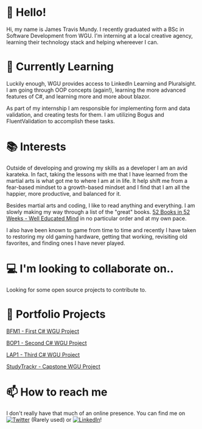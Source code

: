 # 👋 Hello!

Hi, my name is James Travis Mundy. I recently graduated with a BSc in Software Development from WGU. I'm interning at a local creative agency, learning their technology stack and helping whereever I can. 

# 🌱 Currently Learning 

Luckily enough, WGU provides access to LinkedIn Learning and Pluralsight. I am going through OOP concepts (again!), learning the more advanced features of C#, and learning more and more about blazor.

As part of my internship I am responsible for implementing form and data validation, and creating tests for them. I am utilizing Bogus and FluentValidation to accomplish these tasks. 

# 📚 Interests 

Outside of developing and growing my skills as a developer I am an avid karateka.  In fact, taking the lessons with me that I have learned from the martial arts is what got me to where I am at in life.
It help shift me from a fear-based mindset to a growth-based mindset and I find that I am all the happier, more productive, and balanced for it.

Besides martial arts and coding, I like to read anything and everything. I am slowly making my way through a list of the "great" books. [52 Books in 52 Weeks - Well Educated Mind](http://www.read52booksin52weeks.com/p/well-educated-mind.html) in no particular order and at my own pace. 

I also have been known to game from time to time and recently I have taken to restoring my old gaming hardware, getting that working, revisiting old favorites, and finding ones I have never played.

# 💻 I'm looking to collaborate on..

Looking for some open source projects to contribute to. 

# 🚀 Portfolio Projects

[BFM1 - First C# WGU Project](https://github.com/hyp-fu/BFM1) 

[BOP1 - Second C# WGU Project](https://github.com/hyp-fu/BOP1)

[LAP1 - Third C# WGU Project](https://github.com/hyp-fu/LAP1)

[StudyTrackr - Capstone WGU Project](https://github.com/hyp-fu/StudyTrackr)

# 📫 How to reach me
I don't really have that much of an online presence. You can find me on [![Twitter][1.1]][1] (Rarely used) or [![LinkedIn][2.1]][2]!

[1.1]: http://i.imgur.com/wWzX9uB.png
[2.1]: https://raw.githubusercontent.com/MartinHeinz/MartinHeinz/master/linkedin-3-16.png

[1]: https://twitter.com/jamesTM_dev
[2]: https://www.linkedin.com/in/james-t-mundy/


<!---
hyp-fu/hyp-fu is a ✨ special ✨ repository because its `README.md` (this file) appears on your GitHub profile.
You can click the Preview link to take a look at your changes.
--->
